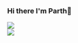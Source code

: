 ### Hi there I'm Parth👋

<img align="center" src="https://github-readme-stats.vercel.app/api?username=parthkhare307&show_icons=true&include_all_commits=true&bg_color=315,0cbaba,380036" />

<br>
  <img align="center" src="https://github-readme-stats.vercel.app/api/top-langs/?username=parthkhare307&bg_color=315,0cbaba,380036" />
  

